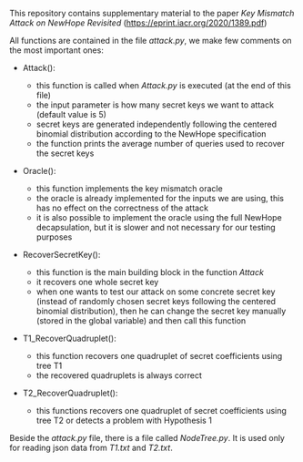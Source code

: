 This repository contains supplementary material to the paper *Key Mismatch Attack on NewHope Revisited* (https://eprint.iacr.org/2020/1389.pdf) 



All functions are contained in the file *attack.py*, we make few comments on the most important ones:

- Attack():
  - this function is called when *Attack.py* is executed (at the end of this file)
  - the input parameter is how many secret keys we want to attack (default value is 5)
  - secret keys are generated independently following the centered binomial distribution according to the NewHope specification
  - the function prints the average number of queries used to recover the secret keys

- Oracle():
  - this function implements the key mismatch oracle
  - the oracle is already implemented for the inputs we are using, this has no effect on the correctness of the attack 
  - it is also possible to implement the oracle using the full NewHope decapsulation, but it is slower and not necessary for our testing purposes

- RecoverSecretKey():
  - this function is the main building block in the function *Attack*
  - it recovers one whole secret key
  - when one wants to test our attack on some concrete secret key (instead of randomly chosen secret keys following the centered binomial distribution), then he can change the secret key manually (stored in the global variable) and then call this function

- T1_RecoverQuadruplet():
  - this function recovers one quadruplet of secret coefficients using tree T1
  - the recovered quadruplets is always correct

- T2_RecoverQuadruplet():
  - this functions recovers one quadruplet of secret coefficients using tree T2 or detects a problem with Hypothesis 1

Beside the *attack.py* file, there is a file called *NodeTree.py*. It is used only for reading json data from *T1.txt* and *T2.txt*.
